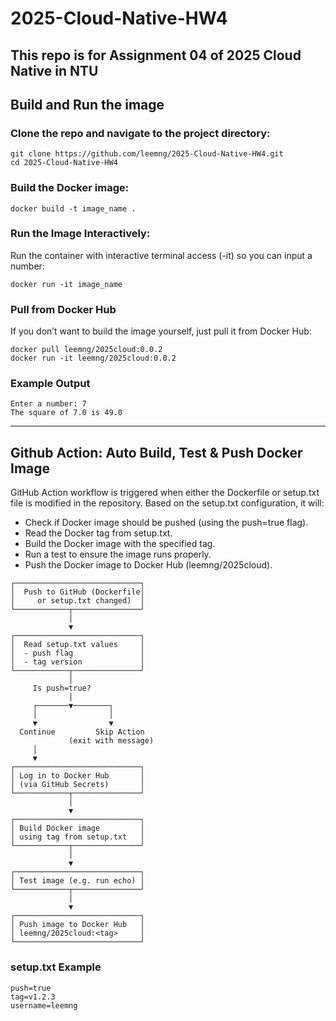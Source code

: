 # 2025-Cloud-Native-HW4
This repo is for Assignment 04 of  2025 Cloud Native in NTU
---
## Build and Run the image
### Clone the repo and navigate to the project directory:
```bash=
git clone https://github.com/leemng/2025-Cloud-Native-HW4.git
cd 2025-Cloud-Native-HW4
```

### Build the Docker image:
```bash=
docker build -t image_name .
```

### Run the Image Interactively:
Run the container with interactive terminal access (-it) so you can input a number:
```bash=
docker run -it image_name
```

### Pull from Docker Hub
If you don’t want to build the image yourself, just pull it from Docker Hub:
```bash=
docker pull leemng/2025cloud:0.0.2
docker run -it leemng/2025cloud:0.0.2
```

###  Example Output
```
Enter a number: 7
The square of 7.0 is 49.0
```
---
## Github Action: Auto Build, Test & Push Docker Image
GitHub Action workflow is triggered when either the Dockerfile or setup.txt file is modified in the repository. Based on the setup.txt configuration, it will:
- Check if Docker image should be pushed (using the push=true flag).
- Read the Docker tag from setup.txt.
- Build the Docker image with the specified tag.
- Run a test to ensure the image runs properly.
- Push the Docker image to Docker Hub (leemng/2025cloud).
```
┌────────────────────────────┐
│  Push to GitHub (Dockerfile│
│     or setup.txt changed)  │
└────────────┬───────────────┘
             │
             ▼
┌────────────────────────────┐
│  Read setup.txt values     │
│  - push flag               │
│  - tag version             │
└────────────┬───────────────┘
             │
     Is push=true?
             │
     ┌───────▼────────┐
     │                │
     ▼                ▼
  Continue         Skip Action
             (exit with message)
     │
     ▼
┌────────────────────────────┐
│ Log in to Docker Hub       │
│ (via GitHub Secrets)       │
└────────────┬───────────────┘
             │
             ▼
┌────────────────────────────┐
│ Build Docker image         │
│ using tag from setup.txt   │
└────────────┬───────────────┘
             │
             ▼
┌────────────────────────────┐
│ Test image (e.g. run echo) │
└────────────┬───────────────┘
             │
             ▼
┌────────────────────────────┐
│ Push image to Docker Hub   │
│ leemng/2025cloud:<tag>     │
└────────────────────────────┘
```
### setup.txt Example
```
push=true
tag=v1.2.3
username=leemng
```

